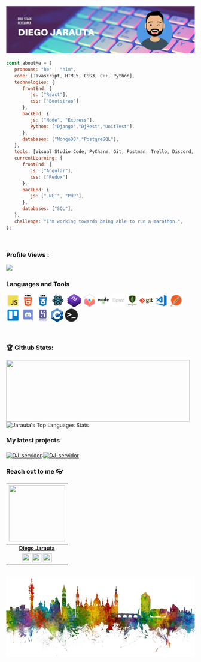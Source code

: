 <img src="https://github.com/Jarauta1/Jarauta1/blob/main/assets/diego%20jarauta.jpg?raw=true"/>

```javascript
const aboutMe = {
   pronouns: "he" | "him",
   code: [Javascript, HTML5, CSS3, C++, Python],
   technologies: {
      frontEnd: {
         js: ["React"],
         css: ["Bootstrap"]
      },
      backEnd: {
         js: ["Node", "Express"],
         Python: ["Django","DjRest","UnitTest"],
      },
      databases: ["MongoDB","PostgreSQL"],
   },
   tools: [Visual Studio Code, PyCharm, Git, Postman, Trello, Discord, Heroku],
   currentLearning: {
      frontEnd: {
         js: ["Angular"],
         css: ["Redux"]
      },
      backEnd: {
         js: [".NET", "PHP"],
      },
      databases: ["SQL"],
   },
   challenge: "I'm working towards being able to run a marathon.",
};
```
</br>

### Profile Views :<br>
  <img src="https://profile-counter.glitch.me/Jarauta1/count.svg" />
  </br>
    
### Languages and Tools

<code><img height="36" src="https://github.com/Jarauta1/Jarauta1/blob/main/assets/js.png?raw=true"></code>
<code><img height="36" src="https://github.com/Jarauta1/Jarauta1/blob/main/assets/html5.png?raw=true"></code>
<code><img height="36" src="https://github.com/Jarauta1/Jarauta1/blob/main/assets/css3.png?raw=true"></code>
<code><img height="36" src="https://github.com/Jarauta1/Jarauta1/blob/main/assets/react-black.png?raw=true"></code>
<code><img height="36" src="https://github.com/Jarauta1/Jarauta1/blob/main/assets/bootstrap.png?raw=true"></code>
<code><img height="36" src="https://github.com/Jarauta1/Jarauta1/blob/main/assets/chartjs.png?raw=true"></code>
<code><img height="36" src="https://github.com/Jarauta1/Jarauta1/blob/main/assets/node.png?raw=true"></code>
<code><img height="36" src="https://github.com/Jarauta1/Jarauta1/blob/main/assets/express.png?raw=true"></code>
<code><img height="36" src="https://github.com/Jarauta1/Jarauta1/blob/main/assets/mongodb.png?raw=true"></code>
<code><img height="36" src="https://raw.githubusercontent.com/github/explore/80688e429a7d4ef2fca1e82350fe8e3517d3494d/topics/git/git.png"></code>
<code><img height="36" src="https://github.com/Jarauta1/Jarauta1/blob/main/assets/visual-studio-code.png?raw=true"></code>
<code><img height="36" src="https://github.com/Jarauta1/Jarauta1/blob/main/assets/postman.png?raw=true"></code>
<code><img height="36" src="https://github.com/Jarauta1/Jarauta1/blob/main/assets/trello.png?raw=true"></code>
<code><img height="36" src="https://github.com/Jarauta1/Jarauta1/blob/main/assets/discord.png?raw=true"></code>
<code><img height="36" src="https://github.com/Jarauta1/Jarauta1/blob/main/assets/heroku.svg_.png.png?raw=true"></code>
<code><img height="36" src="https://github.com/Jarauta1/Jarauta1/blob/main/assets/C++.png?raw=true"></code>
<code><img height="36" src="https://raw.githubusercontent.com/github/explore/80688e429a7d4ef2fca1e82350fe8e3517d3494d/topics/terminal/terminal.png"></code>

</br>

### 🏆 Github Stats:
<img align="left" width="490" height="165" src="https://github-readme-stats.vercel.app/api?username=Jarauta1&show_icons=true&hide_border=false&line_height=20&title_color=f69673&icon_color=1b93c9&show_owner=true"/>
<img alt="Jarauta's Top Languages Stats" src="https://github-readme-stats.vercel.app/api/top-langs/?username=Jarauta1&hide=smalltalk&theme=buefy&layout=compact&hide_border=true" width="500"/>
</br>

### My latest projects

<a href="https://github.com/Jarauta1/DJ-cliente">
  <img align="middle" src="https://github-readme-stats.vercel.app/api/pin/?username=Jarauta1&repo=DJ-cliente" alt="DJ-servidor" />
</a>
<a href="https://github.com/Jarauta1/DJ-servidor">
  <img align="middle" src="https://github-readme-stats.vercel.app/api/pin/?username=Jarauta1&repo=DJ-servidor" alt="DJ-servidor" />
</a>

</br>
<!--### Recently I'm coding in... -->

<!-- <a href="https://codestats.net/users/WEGFan">
  <img src='https://codestats-readme.wegfan.cn/history-graph/Jarauta1?width=850&height=300&timezone=08:00&history_days=21&max_languages=9&language_colors=["3e4053","f15854","5da5da","faa43a","60bd68","f17cb0","b2912f","decf3f","b276b2","808080"]' alt="Jarauta1's Code::Stats history graph" />
</a>-->

### Reach out to me 👓

|  <a href="https://hritik5102.github.io/"><img src="https://icon-library.net//images/icon-programmer/icon-programmer-14.jpg" width="150px" height="150px" /></a> |
|:---------------------------------------------------------------------------------------------------------------------------------------: |
|       **[Diego Jarauta](https://hritik5102.github.io/)**                                                                                |
|<a href="https://in.linkedin.com/in/diegojarauta/"><img src="https://github.com/TheDudeThatCode/TheDudeThatCode/blob/master/Assets/Linkedin.svg" width="24px" height="24px"></a>   <a href="mailto:diegojarauta8@gmail.com"><img src="https://github.com/TheDudeThatCode/TheDudeThatCode/blob/master/Assets/Gmail.svg" width="24px" height="24px"></a>  <a href="https://github.com/Jarauta1"><img src="https://cdn.iconscout.com/icon/free/png-256/github-108-438008.png" width="24px" height="24px"></a>|
  
<br>

<img src="https://github.com/Jarauta1/Jarauta1/blob/main/assets/Zaragoza.jpg?raw=true"/>
